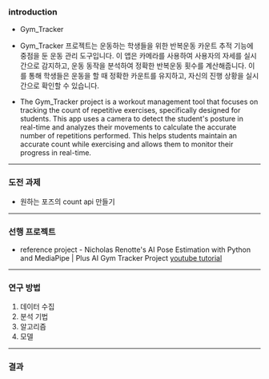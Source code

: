 ### introduction
* Gym_Tracker
  
* Gym_Tracker 프로젝트는 운동하는 학생들을 위한 반복운동 카운트 추적 기능에 중점을 둔 운동 관리 도구입니다. 이 앱은 카메라를 사용하여 사용자의 자세를 실시간으로 감지하고, 운동 동작을 분석하여 정확한 반복운동 횟수를 계산해줍니다. 이를 통해 학생들은 운동을 할 때 정확한 카운트를 유지하고, 자신의 진행 상황을 실시간으로 확인할 수 있습니다.

* The Gym_Tracker project is a workout management tool that focuses on tracking the count of repetitive exercises, specifically designed for students. This app uses a camera to detect the student's posture in real-time and analyzes their movements to calculate the accurate number of repetitions performed. This helps students maintain an accurate count while exercising and allows them to monitor their progress in real-time.
-----------

### 도전 과제

- 원하는 포즈의 count api 만들기
-------------

### 선행 프로젝트
* reference project - Nicholas Renotte's AI Pose Estimation with Python and MediaPipe | Plus AI Gym Tracker Project
[youtube tutorial](https://www.youtube.com/watch?v=06TE_U21FK4)



----------

### 연구 방법
1. 데이터 수집
2. 분석 기법
3. 알고리즘
4. 모델

---------------
### 결과
